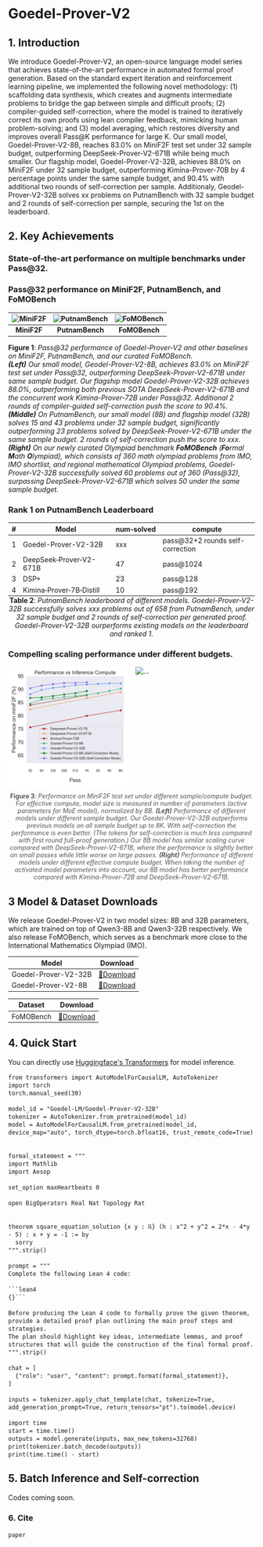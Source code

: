 # Goedel-Prover-V2


## 1. Introduction

We introduce Goedel-Prover-V2, an open-source language model series that achieves state-of-the-art performance in automated formal proof generation. Based on the standard expert iteration and reinforcement learning pipeline, we implemented the following novel methodology: (1) scaffolding data synthesis, which creates and augments intermediate problems to bridge the gap between simple and difficult proofs; (2) compiler-guided self-correction, where the model is trained to iteratively correct its own proofs using lean compiler feedback, mimicking human problem-solving; and (3) model averaging, which restores diversity and improves overall Pass@K performance for large K. Our small model, Goedel-Prover-V2-8B, reaches 83.0% on MiniF2F test set under 32 sample budget, outperforming DeepSeek-Prover-V2-671B while being much smaller. Our flagship model, Goedel-Prover-V2-32B, achieves 88.0% on MiniF2F under 32 sample budget, outperforming Kimina-Prover-70B by 4 percentage points under the same sample budget, and 90.4% with additional two rounds of self-correction per sample. Additionaly, Geodel-Prover-V2-32B solves xx problems on PutnamBench with 32 sample budget and 2 rounds of self-correction per sample, securing the 1st on the leaderboard.

## 2. Key Achievements

### State-of-the-art performance on multiple benchmarks under Pass@32.


### Pass@32 performance on MiniF2F, PutnamBench, and FoMOBench

| ![MiniF2F](assets/minif2f_bar_plot_rgb.png) | ![PutnamBench](assets/putnam_bar_plot_modified.png) | ![FoMOBench](assets/fomobench_bar_plot_modified.png) |
|:--:|:--:|:--:|
| **MiniF2F** | **PutnamBench** | **FoMOBench** |

**Figure 1**: *Pass@32 performance of Goedel-Prover-V2 and other baselines on MiniF2F, PutnamBench, and our curated FoMOBench.  
**(Left)** Our small model, Geodel-Prover-V2-8B, achieves 83.0% on MiniF2F test set under Pass@32, outperforming DeepSeek-Prover-V2-671B under same sample budget. Our flagship model Goedel-Prover-V2-32B achieves 88.0%, outperforming both previous SOTA DeepSeek-Prover-V2-671B and the concurrent work Kimina-Prover-72B under Pass@32. Additional 2 rounds of compiler-guided self-correction push the score to 90.4%.  
**(Middle)** On PutnamBench, our small model (8B) and flagship model (32B) solves 15 and 43 problems under 32 sample budget, significantly outperforming 23 problems solved by DeepSeek-Prover-V2-671B under the same sample budget. 2 rounds of self-correction push the score to xxx.  
**(Right)** On our newly curated Olympiad benchmark **FoMOBench** (**Fo**rmal **M**ath **O**lympiad), which consists of 360 math olympiad problems from IMO, IMO shortlist, and regional mathematical Olympiad problems, Goedel-Prover-V2-32B successfully solved 60 problems out of 360 (Pass@32), surpassing DeepSeek-Prover-V2-671B which solves 50 under the same sample budget.*

### Rank 1 on PutnamBench Leaderboard

<div align="center">
  <table style="margin: 0 auto;">
    <thead>
      <tr>
        <th>#</th>
        <th>Model</th>
        <th>num‑solved</th>
        <th>compute</th>
      </tr>
    </thead>
    <tbody>
      <tr><td>1</td><td>Goedel-Prover-V2-32B</td><td>xxx</td><td>pass@32+2 rounds self-correction</td></tr>
      <tr><td>2</td><td>DeepSeek‑Prover‑V2-671B</td><td>47</td><td>pass@1024</td></tr>
      <tr><td>3</td><td>DSP+</td><td>23</td><td>pass@128</td></tr>
      <tr><td>4</td><td>Kimina‑Prover‑7B‑Distill</td><td>10</td><td>pass@192</td></tr>
    </tbody>
  </table>
    <!-- table caption -->
    <caption align="bottom"><strong>Table 2</strong>: <em>PutnamBench leaderboard of different models. Goedel-Prover-V2-32B successfully solves xxx problems out of 658 from PutnamBench, under 32 sample budget and 2 rounds of self-correction per generated proof. Goedel-Prover-V2-32B ourperforms existing models on the leaderboard and ranked 1.</em></caption>
</div>

### Compelling scaling performance under different budgets.

<style>
  .fig-row {
    display: flex;
    justify-content: space-between; /* spread them out */
    align-items: flex-start;        /* align tops */
    gap: 1rem;                      /* space between images */
  }
  .fig-row img {
    display: block;
    width: 100%;
    height: auto;
  }
  .fig-row .panel {
    /* override per‐panel width as needed */
    /* e.g. .panel-1 { width:25%; } .panel-2 { width:40%; } etc. */
  }
  figure {
    margin: 0;
  }
  figure figcaption {
    text-align: center;
    font-size: 0.9em;
    margin-top: 0.75rem;
    color: #555;
  }
 figure figcaption strong {
    font-weight: bold;
  }
  /* Italicize the rest of the caption */
  figure figcaption em {
    font-style: italic;
  }
</style>

<figure>
  <div class="fig-row">
    <div class="panel panel-1" style="width:50%;">
      <img src="https://github.com/Goedel-LM/Goedel-Prover-V2/blob/main/assets/inference_scale_performance.png?raw=true" alt="…">
    </div>
    <div class="panel panel-2" style="width:50.0%;">
      <img src="https://github.com/Goedel-LM/Goedel-Prover-V2/blob/main/assets/inference_scale_performance_compute_adjusted.png?raw=true" alt="…">
    </div>
  </div>
  <figcaption>
      <strong>Figure 3</strong>: <em>Performance on MiniF2F test set under different sample/compute budget. For effective compute, model size is measured in number of parameters (active parameters for MoE model), normalized by 8B. <strong>(Left)</strong> Performance of different models under different sample budget. Our Goedel-Prover-V2-32B outperforms previous models on all sample budget up to 8K. With self-correction the performance is even better. (The tokens for self-correction is much less compared with first round full-proof generation.) Our 8B model has similar scaling curve compared with DeepSeek-Prover-V2-671B, where the performance is slightly better on small passes while little worse on large passes. <strong>(Right)</strong> Performance of different models under different effective compute budget. When taking the number of activated model parameters into account, our 8B model has better performance compared with Kimina-Prover-72B and DeepSeek-Prover-V2-671B.</em>
  </figcaption>
</figure>

## 3 Model & Dataset Downloads

We release Goedel-Prover-V2 in two model sizes: 8B and 32B parameters, which are trained on top of Qwen3-8B and Qwen3-32B respectively. We also release FoMOBench, which serves as a benchmark more close to the International Mathematics Olympiad (IMO).

<div align="center">
  
| Model | Download |
| -------- | -------- |
|    Goedel-Prover-V2-32B    |   [🤗Download](https://huggingface.co/Goedel-LM/Goedel-Prover-V2-32B)    |
|    Goedel-Prover-V2-8B    |   [🤗Download](https://huggingface.co/Goedel-LM/Goedel-Prover-V2-8B)    |

</div>

<div align="center">

| Dataset | Download |
| -------- | -------- |
|    FoMOBench    |   [🤗Download](https://huggingface.co/datasets/Goedel-LM/FoMOBench)    |

</div>

## 4. Quick Start
You can directly use [Huggingface's Transformers](https://github.com/huggingface/transformers) for model inference.

```
from transformers import AutoModelForCausalLM, AutoTokenizer
import torch
torch.manual_seed(30)

model_id = "Goedel-LM/Goedel-Prover-V2-32B"
tokenizer = AutoTokenizer.from_pretrained(model_id)
model = AutoModelForCausalLM.from_pretrained(model_id, device_map="auto", torch_dtype=torch.bfloat16, trust_remote_code=True)


formal_statement = """
import Mathlib
import Aesop

set_option maxHeartbeats 0

open BigOperators Real Nat Topology Rat


theorem square_equation_solution {x y : ℝ} (h : x^2 + y^2 = 2*x - 4*y - 5) : x + y = -1 := by
  sorry
""".strip()

prompt = """
Complete the following Lean 4 code:

```lean4
{}```

Before producing the Lean 4 code to formally prove the given theorem, provide a detailed proof plan outlining the main proof steps and strategies.
The plan should highlight key ideas, intermediate lemmas, and proof structures that will guide the construction of the final formal proof.
""".strip()

chat = [
  {"role": "user", "content": prompt.format(formal_statement)},
]

inputs = tokenizer.apply_chat_template(chat, tokenize=True, add_generation_prompt=True, return_tensors="pt").to(model.device)

import time
start = time.time()
outputs = model.generate(inputs, max_new_tokens=32768)
print(tokenizer.batch_decode(outputs))
print(time.time() - start)
```

## 5. Batch Inference and Self-correction

Codes coming soon.


### 6. Cite
```
paper
```

